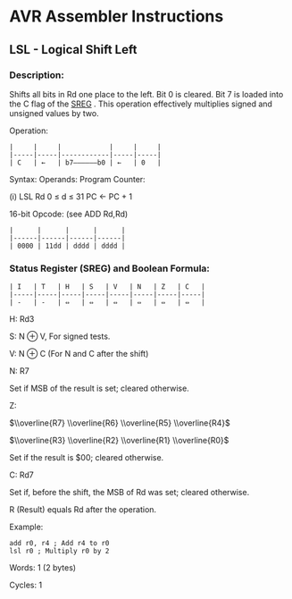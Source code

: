 AVR Assembler Instructions
==========================

LSL - Logical Shift Left
------------------------

### Description:

Shifts all bits in Rd one place to the left. Bit 0 is cleared. Bit 7 is loaded into the C flag of the <a href="avrassembler.wb_nomenclature.html#avrassembler.Status_Register" class="xref" title="SREG : Status register">SREG</a> . This operation effectively multiplies signed and unsigned values by two.

Operation:

```
|     |     |            |     |     |
|-----|-----|------------|-----|-----|
| C   | ←   | b7——————b0 | ←   | 0   |
```
Syntax: Operands: Program Counter:

(i) LSL Rd 0 ≤ d ≤ 31 PC ← PC + 1

16-bit Opcode: (see ADD Rd,Rd)

```
|      |      |      |      |
|------|------|------|------|
| 0000 | 11dd | dddd | dddd |
```
### Status Register (SREG) and Boolean Formula:

```
| I   | T   | H   | S   | V   | N   | Z   | C   |
|-----|-----|-----|-----|-----|-----|-----|-----|
| -   | -   | ⇔   | ⇔   | ⇔   | ⇔   | ⇔   | ⇔   |
```
H: Rd3

S: N ⊕ V, For signed tests.

V: N ⊕ C (For N and C after the shift)

N: R7

Set if MSB of the result is set; cleared otherwise.

Z:

$\\overline{R7} \\overline{R6} \\overline{R5} \\overline{R4}$

$\\overline{R3} \\overline{R2} \\overline{R1} \\overline{R0}$

Set if the result is $00; cleared otherwise.

C: Rd7

Set if, before the shift, the MSB of Rd was set; cleared otherwise.

R (Result) equals Rd after the operation.

Example:

``` programlisting
add r0, r4 ; Add r4 to r0
lsl r0 ; Multiply r0 by 2
```

Words: 1 (2 bytes)

Cycles: 1
